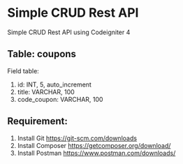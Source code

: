 # Simple CRUD Rest API
Simple CRUD Rest API using Codeigniter 4

## Table: coupons
Field table:
1. id: INT, 5, auto_increment
2. title: VARCHAR, 100
3. code_coupon: VARCHAR, 100

## Requirement:
1. Install Git https://git-scm.com/downloads
2. Install Composer https://getcomposer.org/download/
3. Install Postman https://www.postman.com/downloads/

